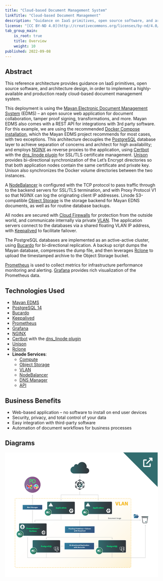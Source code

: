 ```yaml
---
title: "Cloud-based Document Management System"
linkTitle: "Cloud-based Document Management"
description: "Guidance on IaaS primitives, open source software, and architecture design to implement a highly available and production ready Cloud-based document management system."
license: "[CC BY-ND 4.0](http://creativecommons.org/licenses/by-nd/4.0/)"
tab_group_main:
    is_root: true
    title: Overview
    weight: 10
published: 2022-09-08
---
```


## Abstract

This reference architecture provides guidance on IaaS primitives, open source software, and architecture design, in order to implement a highly-available and production ready cloud-based document management system.

This deployment is using the [Mayan Electronic Document Management System](https://mayan-edms.com/) (EDMS) – an open source web application for document collaboration, tamper proof signing, transformations, and more. Mayan EDMS also comes with a REST API for integrations with 3rd party software. For this example, we are using the recommended [Docker Compose installation](https://docs.mayan-edms.com/chapters/docker/install_docker_compose.html#docker-compose-install), which the Mayan EDMS project recommends for most cases, with two exceptions. This architecture decouples the [PostgreSQL](https://www.postgresql.org/) database layer to achieve separation of concerns and architect for high availability; and employs [NGINX](https://www.nginx.com/) as reverse proxies to the application, using [Certbot](https://certbot.eff.org/) with the [dns_linode plugin](https://certbot-dns-linode.readthedocs.io/en/stable/) for SSL/TLS certificate management. [Unison](https://www.cis.upenn.edu/~bcpierce/unison/) provides bi-directional synchronization of the Let’s Encrypt directories so that both application nodes contain the same certificate and private key. Unison also synchronizes the Docker volume directories between the two instances.

A [NodeBalancer](https://www.linode.com/docs/products/networking/nodebalancers/) is configured with the TCP protocol to pass traffic through to the backend servers for SSL/TLS termination, and with Proxy Protocol V1 so that NGINX can log the originating client IP addresses. Linode S3-compatible [Object Storage](https://www.linode.com/docs/products/storage/object-storage/) is the storage backend for Mayan EDNS documents, as well as for routine database backups.

All nodes are secured with [Cloud Firewalls](https://www.linode.com/docs/products/networking/cloud-firewall/) for protection from the outside world, and communicate internally via private [VLAN](https://www.linode.com/docs/products/networking/vlans/). The application servers connect to the databases via a shared floating VLAN IP address, with [Keepalived](https://www.linode.com/docs/guides/ip-failover-keepalived/) to facilitate failover.

The PostgreSQL databases are implemented as an active-active cluster, using [Bucardo](https://bucardo.org/Bucardo/) for bi-directional replication. A backup script dumps the Mayan database, compresses the dump file, and then leverages [Rclone](https://rclone.org/) to upload the timestamped archive to the Object Storage bucket.

[Prometheus](https://prometheus.io/) is used to collect metrics for infrastructure performance monitoring and alerting. [Grafana](https://grafana.com/) provides rich visualization of the Prometheus data.

## Technologies Used

- [Mayan EDMS](https://mayan-edms.com/)
- [PostgreSQL 14](https://www.postgresql.org/)
- [Bucardo](https://bucardo.org/Bucardo/)
- [Keepalived](https://www.linode.com/docs/guides/ip-failover-keepalived/)
- [Prometheus](https://prometheus.io/)
- [Grafana](https://grafana.com/)
- [NGINX](https://www.nginx.com/)
- [Certbot](https://certbot.eff.org/) with the [dns_linode plugin](https://certbot-dns-linode.readthedocs.io/en/stable/)
- [Unison](https://www.cis.upenn.edu/~bcpierce/unison/)
- [Rclone](https://rclone.org/)
- **Linode Services**:
    - [Compute](https://www.linode.com/docs/products/compute/)
    - [Object Storage](https://www.linode.com/docs/products/storage/object-storage/)
    - [VLAN](https://www.linode.com/docs/products/networking/vlans/)
    - [NodeBalancer](https://www.linode.com/docs/products/networking/nodebalancers/)
    - [DNS Manager](https://www.linode.com/docs/products/networking/dns-manager/)
    - [API](https://www.linode.com/docs/api/)

## Business Benefits

- Web-based application – no software to install on end user devices
- Security, privacy, and total control of your data
- Easy integration with third-party software
- Automation of document workflows for business processes

## Diagrams

[![Thumbnail of Cloud-base document management system reference architecture](document-management-diagram-thumbnail.png)](/docs/reference-architecture/cloud-based-document-management-system/diagrams/)